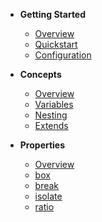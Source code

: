 - **Getting Started**

  - [Overview](getting-started/overview.md)
  - [Quickstart](getting-started/quickstart.md)
  - [Configuration](getting-started/configuration.md)

- **Concepts**

  - [Overview](concepts/overview.md)
  - [Variables](concepts/variables.md)
  - [Nesting](concepts/nesting.md)
  - [Extends](concepts/extends.md)

- **Properties**

  - [Overview](properties/overview.md)
  - [box](properties/box.md)
  - [break](properties/break.md)
  - [isolate](properties/isolate.md)
  - [ratio](properties/ratio.md)
